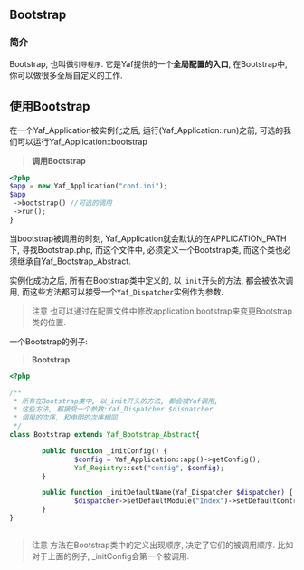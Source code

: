 ## Bootstrap

### 简介

Bootstrap, 也叫做`引导程序`. 它是Yaf提供的一个**全局配置的入口**, 在Bootstrap中, 你可以做很多全局自定义的工作.



## 使用Bootstrap

在一个Yaf_Application被实例化之后, 运行(Yaf_Application::run)之前, 可选的我们可以运行Yaf_Application::bootstrap

> **调用Bootstrap**

```php
<?php
$app = new Yaf_Application("conf.ini");
$app
 ->bootstrap() //可选的调用
 ->run();
}
```
   

当bootstrap被调用的时刻, Yaf_Application就会默认的在APPLICATION_PATH下, 寻找Bootstrap.php, 而这个文件中, 必须定义一个Bootstrap类, 而这个类也必须继承自Yaf_Bootstrap_Abstract.

实例化成功之后, 所有在Bootstrap类中定义的, 以`_init`开头的方法, 都会被依次调用, 而这些方法都可以接受一个`Yaf_Dispatcher`实例作为参数.

> 注意
也可以通过在配置文件中修改application.bootstrap来变更Bootstrap类的位置.

一个Bootstrap的例子:

> **Bootstrap**

```php
<?php

/**
 * 所有在Bootstrap类中, 以_init开头的方法, 都会被Yaf调用,
 * 这些方法, 都接受一个参数:Yaf_Dispatcher $dispatcher
 * 调用的次序, 和申明的次序相同
 */
class Bootstrap extends Yaf_Bootstrap_Abstract{

        public function _initConfig() {
                $config = Yaf_Application::app()->getConfig();
                Yaf_Registry::set("config", $config);
        }

        public function _initDefaultName(Yaf_Dispatcher $dispatcher) {
                $dispatcher->setDefaultModule("Index")->setDefaultController("Index")->setDefaultAction("index");
        }
}
    
```


> 注意
方法在Bootstrap类中的定义出现顺序, 决定了它们的被调用顺序. 比如对于上面的例子, _initConfig会第一个被调用.


